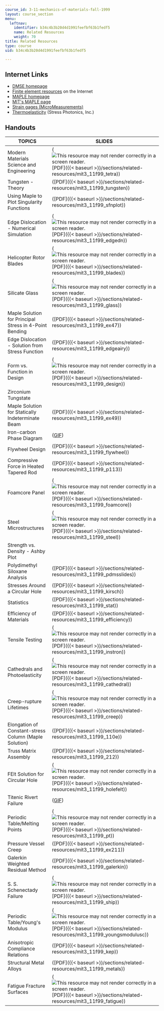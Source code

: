 ```yaml
---
course_id: 3-11-mechanics-of-materials-fall-1999
layout: course_section
menu:
  leftnav:
    identifier: b34c4b3b20d4d1991feefbf63b1fedf5
    name: Related Resources
    weight: 70
title: Related Resources
type: course
uid: b34c4b3b20d4d1991feefbf63b1fedf5

---
```


Internet Links
--------------

*   [DMSE homepage](https://dmse.mit.edu/)
*   [Finite element resources](http://www.engr.usask.ca/) on the Internet
*   [MAPLE homepage](http://www.maplesoft.com/)
*   [MIT's MAPLE page](http://web.mit.edu/afs/athena.mit.edu/software/maple/www/home.html)
*   [Strain gages (MicroMeasurements)](http://www.vishay.com/company/brands/)
*   [Thermoelasticity](http://www.stressphotonics.com/) (Stress Photonics, Inc.)

Handouts
--------

| TOPICS | SLIDES |
| --- | --- |
| Modern Materials Science and Engineering | (![This resource may not render correctly in a screen reader.](/images/inacessible.gif)[PDF]({{< baseurl >}}/sections/related-resources/mit3_11f99_tetra)) |
| Tungsten - Theory | ([PDF]({{< baseurl >}}/sections/related-resources/mit3_11f99_tungsten)) |
| Using Maple to Plot Singularity Functions | ([PDF]({{< baseurl >}}/sections/related-resources/mit3_11f99_sfnplot)) |
| Edge Dislocation - Numerical Simulation | (![This resource may not render correctly in a screen reader.](/images/inacessible.gif)[PDF]({{< baseurl >}}/sections/related-resources/mit3_11f99_edgedn)) |
| Helicopter Rotor Blades | (![This resource may not render correctly in a screen reader.](/images/inacessible.gif)[PDF]({{< baseurl >}}/sections/related-resources/mit3_11f99_blades)) |
| Silicate Glass | (![This resource may not render correctly in a screen reader.](/images/inacessible.gif)[PDF]({{< baseurl >}}/sections/related-resources/mit3_11f99_glass)) |
| Maple Solution for Principal Stress in 4-Point Bending | ([PDF]({{< baseurl >}}/sections/related-resources/mit3_11f99_ex47)) |
| Edge Dislocation - Solution from Stress Function | ([PDF]({{< baseurl >}}/sections/related-resources/mit3_11f99_edgeairy)) |
| Form vs. Function in Design | (![This resource may not render correctly in a screen reader.](/images/inacessible.gif)[PDF]({{< baseurl >}}/sections/related-resources/mit3_11f99_design)) |
| Zirconium Tungstate | &nbsp; |
| Maple Solution for Statically Indeterminate Beam | ([PDF]({{< baseurl >}}/sections/related-resources/mit3_11f99_ex49)) |
| Iron-carbon Phase Diagram | ([GIF](/coursemedia/3-11-mechanics-of-materials-fall-1999/dd4ab2a2a8ba984f601412cf02958f01_fe_c.gif)) |
| Flywheel Design | ([PDF]({{< baseurl >}}/sections/related-resources/mit3_11f99_flywheel)) |
| Compressive Force in Heated Tapered Rod | ([PDF]({{< baseurl >}}/sections/related-resources/mit3_11f99_p113)) |
| Foamcore Panel | (![This resource may not render correctly in a screen reader.](/images/inacessible.gif)[PDF]({{< baseurl >}}/sections/related-resources/mit3_11f99_foamcore)) |
| Steel Microstructures | (![This resource may not render correctly in a screen reader.](/images/inacessible.gif)[PDF]({{< baseurl >}}/sections/related-resources/mit3_11f99_steel)) |
| Strength vs. Density - Ashby Plot | &nbsp; |
| Polydimethyl Siloxane Analysis | ([PDF]({{< baseurl >}}/sections/related-resources/mit3_11f99_pdmsslides)) |
| Stresses Around a Circular Hole | ([PDF]({{< baseurl >}}/sections/related-resources/mit3_11f99_kirsch)) |
| Statistics | ([PDF]({{< baseurl >}}/sections/related-resources/mit3_11f99_stat)) |
| Efficiency of Materials | ([PDF]({{< baseurl >}}/sections/related-resources/mit3_11f99_efficiency)) |
| Tensile Testing | (![This resource may not render correctly in a screen reader.](/images/inacessible.gif)[PDF]({{< baseurl >}}/sections/related-resources/mit3_11f99_instron)) |
| Cathedrals and Photoelasticity | (![This resource may not render correctly in a screen reader.](/images/inacessible.gif)[PDF]({{< baseurl >}}/sections/related-resources/mit3_11f99_cathedral)) |
| Creep-rupture Lifetimes | (![This resource may not render correctly in a screen reader.](/images/inacessible.gif)[PDF]({{< baseurl >}}/sections/related-resources/mit3_11f99_creep)) |
| Elongation of Constant-stress Column (Maple Solution) | ([PDF]({{< baseurl >}}/sections/related-resources/mit3_11f99_110e)) |
| Truss Matrix Assembly | ([PDF]({{< baseurl >}}/sections/related-resources/mit3_11f99_212)) |
| FElt Solution for Circular Hole | (![This resource may not render correctly in a screen reader.](/images/inacessible.gif)[PDF]({{< baseurl >}}/sections/related-resources/mit3_11f99_holefelt)) |
| Titenic Rivert Failure | ([GIF](/coursemedia/3-11-mechanics-of-materials-fall-1999/799341cd138e4c2f114da576a4d6cd50_titanic.gif)) |
| Periodic Table/Melting Points | (![This resource may not render correctly in a screen reader.](/images/inacessible.gif)[PDF]({{< baseurl >}}/sections/related-resources/mit3_11f99_pt)) |
| Pressure Vessel Creep | ([PDF]({{< baseurl >}}/sections/related-resources/mit3_11f99_ex211)) |
| Galerkin Weighted Residual Method | ([PDF]({{< baseurl >}}/sections/related-resources/mit3_11f99_galerkin)) |
| S. S. Schenectady Failure | (![This resource may not render correctly in a screen reader.](/images/inacessible.gif)[PDF]({{< baseurl >}}/sections/related-resources/mit3_11f99_ship)) |
| Periodic Table/Young's Modulus | (![This resource may not render correctly in a screen reader.](/images/inacessible.gif)[PDF]({{< baseurl >}}/sections/related-resources/mit3_11f99_youngsmodulusc)) |
| Anisotropic Compliance Relations | ([PDF]({{< baseurl >}}/sections/related-resources/mit3_11f99_kep)) |
| Structural Metal Alloys | ([PDF]({{< baseurl >}}/sections/related-resources/mit3_11f99_metals)) |
| Fatigue Fracture Surfaces | (![This resource may not render correctly in a screen reader.](/images/inacessible.gif)[PDF]({{< baseurl >}}/sections/related-resources/mit3_11f99_fatigue))